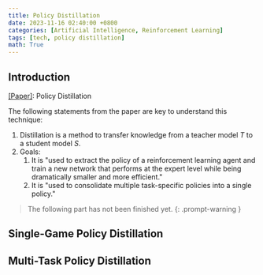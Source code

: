 ```yaml
---
title: Policy Distillation
date: 2023-11-16 02:40:00 +0800
categories: [Artificial Intelligence, Reinforcement Learning]
tags: [tech, policy distillation]
math: True
---
```



## Introduction
[[Paper]](http://arxiv.org/abs/1511.06295): Policy Distillation

The following statements from the paper are key to understand this technique:
1. Distillation is a method to transfer knowledge from a teacher model $T$ to a student model $S$.
2. Goals:
   1. It is "used to extract the policy of a reinforcement learning agent and train a new network that performs at the expert level while being dramatically smaller and more efficient."
   2. It is "used to consolidate multiple task-specific policies into a single policy."


> The following part has not been finished yet.
{: .prompt-warning }

## Single-Game Policy Distillation


## Multi-Task Policy Distillation
